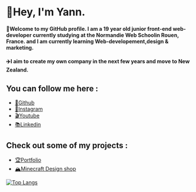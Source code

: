 
# 👋Hey, I'm Yann.

#### 🌲Welcome to my GitHub profile. I am a 19 year old junior front-end web-developer currently studying at the Normandie Web Schoolin Rouen, France. and I am currently learning Web-developement,design & marketing.

#### ✈️I aim to create my own company in the next few years and move to New Zealand.

##  You can follow me here :
- <a href="https://github.com/YannDurandet">💾Github</a>
- <a href="https://www.instagram.com/yann.drndt/">📸Instagram</a>
- <a href="https://www.youtube.com/channel/UCSiySRUGA1X9jnYcbmJttxw">🎬Youtube</a>
- <a href="https://www.linkedin.com/in/yann-durandet-16472a252/">📚Linkedin</a>

## Check out some of my projects :
- <a href="https://yanndurandet.github.io/Yann/">🏆Portfolio</a>
- <a href="https://yanndurandet.github.io/YannDesigns">🏔️Minecraft Design shop</a>

[![Top Langs](https://github-readme-stats.vercel.app/api/top-langs/?username=YannDurandet)](https://github.com/YannDurandet/github-readme-stats)
